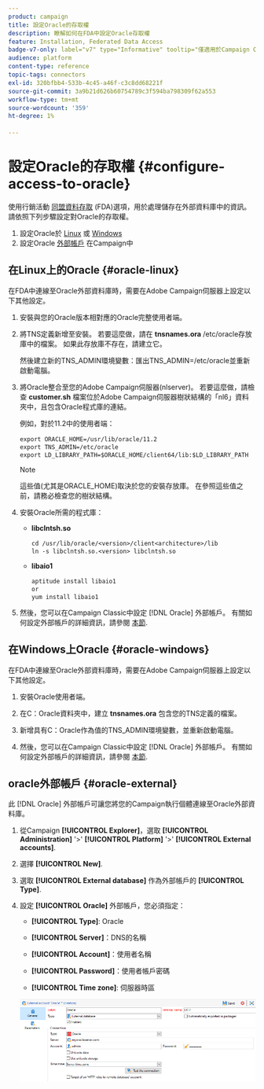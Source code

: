 ```yaml
---
product: campaign
title: 設定Oracle的存取權
description: 瞭解如何在FDA中設定Oracle存取權
feature: Installation, Federated Data Access
badge-v7-only: label="v7" type="Informative" tooltip="僅適用於Campaign Classic v7"
audience: platform
content-type: reference
topic-tags: connectors
exl-id: 320bfbb4-533b-4c45-a46f-c3c8dd68221f
source-git-commit: 3a9b21d626b60754789c3f594ba798309f62a553
workflow-type: tm+mt
source-wordcount: '359'
ht-degree: 1%

---
```


# 設定Oracle的存取權 {#configure-access-to-oracle}



使用行銷活動 [同盟資料存取](../../installation/using/about-fda.md) (FDA)選項，用於處理儲存在外部資料庫中的資訊。 請依照下列步驟設定對Oracle的存取權。

1. 設定Oracle於 [Linux](#oracle-linux) 或 [Windows](#azure-windows)
1. 設定Oracle [外部帳戶](#oracle-external) 在Campaign中

## 在Linux上的Oracle {#oracle-linux}

在FDA中連線至Oracle外部資料庫時，需要在Adobe Campaign伺服器上設定以下其他設定。

1. 安裝與您的Oracle版本相對應的Oracle完整使用者端。
1. 將TNS定義新增至安裝。 若要這麼做，請在 **tnsnames.ora** /etc/oracle存放庫中的檔案。 如果此存放庫不存在，請建立它。

   然後建立新的TNS_ADMIN環境變數：匯出TNS_ADMIN=/etc/oracle並重新啟動電腦。

1. 將Oracle整合至您的Adobe Campaign伺服器(nlserver)。 若要這麼做，請檢查 **customer.sh** 檔案位於Adobe Campaign伺服器樹狀結構的「nl6」資料夾中，且包含Oracle程式庫的連結。

   例如，對於11.2中的使用者端：

   ```
   export ORACLE_HOME=/usr/lib/oracle/11.2
   export TNS_ADMIN=/etc/oracle
   export LD_LIBRARY_PATH=$ORACLE_HOME/client64/lib:$LD_LIBRARY_PATH
   ```

   >[!NOTE]
   >
   >這些值(尤其是ORACLE_HOME)取決於您的安裝存放庫。 在參照這些值之前，請務必檢查您的樹狀結構。

1. 安裝Oracle所需的程式庫：

   * **libclntsh.so**

     ```
     cd /usr/lib/oracle/<version>/client<architecture>/lib
     ln -s libclntsh.so.<version> libclntsh.so
     ```

   * **libaio1**

     ```
     aptitude install libaio1
     or
     yum install libaio1
     ```

1. 然後，您可以在Campaign Classic中設定 [!DNL Oracle] 外部帳戶。 有關如何設定外部帳戶的詳細資訊，請參閱 [本節](#oracle-external).

## 在Windows上Oracle {#oracle-windows}

在FDA中連線至Oracle外部資料庫時，需要在Adobe Campaign伺服器上設定以下其他設定。

1. 安裝Oracle使用者端。

1. 在C：Oracle資料夾中，建立 **tnsnames.ora** 包含您的TNS定義的檔案。

1. 新增具有C：Oracle作為值的TNS_ADMIN環境變數，並重新啟動電腦。

1. 然後，您可以在Campaign Classic中設定 [!DNL Oracle] 外部帳戶。 有關如何設定外部帳戶的詳細資訊，請參閱 [本節](#oracle-external).

## oracle外部帳戶 {#oracle-external}

此 [!DNL Oracle] 外部帳戶可讓您將您的Campaign執行個體連線至Oracle外部資料庫。

1. 從Campaign **[!UICONTROL Explorer]**，選取 **[!UICONTROL Administration]** &#39;>&#39; **[!UICONTROL Platform]** &#39;>&#39; **[!UICONTROL External accounts]**.

1. 選擇 **[!UICONTROL New]**.

1. 選取 **[!UICONTROL External database]** 作為外部帳戶的 **[!UICONTROL Type]**.

1. 設定 **[!UICONTROL Oracle]** 外部帳戶，您必須指定：

   * **[!UICONTROL Type]**: Oracle

   * **[!UICONTROL Server]**：DNS的名稱

   * **[!UICONTROL Account]**：使用者名稱

   * **[!UICONTROL Password]**：使用者帳戶密碼

   * **[!UICONTROL Time zone]**: 伺服器時區

   ![](assets/oracle_config.png)
